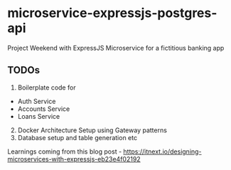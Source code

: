 # microservice-expressjs-postgres-api
Project Weekend with ExpressJS Microservice for a fictitious banking app

## TODOs
1. Boilerplate code for
* Auth Service
* Accounts Service
* Loans Service

2. Docker Architecture Setup using Gateway patterns
3. Database setup and table generation etc

Learnings coming from this blog post - https://itnext.io/designing-microservices-with-expressjs-eb23e4f02192